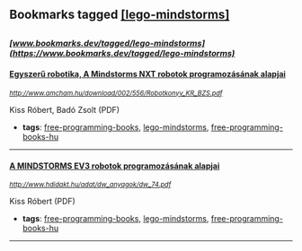 ## Bookmarks tagged [[lego-mindstorms]](https://www.bookmarks.dev/search?q=[lego-mindstorms])

_<sup><sup>[www.bookmarks.dev/tagged/lego-mindstorms](https://www.bookmarks.dev/tagged/lego-mindstorms)</sup></sup>_
---
#### [Egyszerű robotika, A Mindstorms NXT robotok programozásának alapjai](http://www.amcham.hu/download/002/556/Robotkonyv_KR_BZS.pdf)
_<sup>http://www.amcham.hu/download/002/556/Robotkonyv_KR_BZS.pdf</sup>_

Kiss Róbert, Badó Zsolt (PDF)
* **tags**: [free-programming-books](../tagged/free-programming-books.md), [lego-mindstorms](../tagged/lego-mindstorms.md), [free-programming-books-hu](../tagged/free-programming-books-hu.md)
---
#### [A MINDSTORMS EV3 robotok programozásának alapjai](http://www.hdidakt.hu/adat/dw_anyagok/dw_74.pdf)
_<sup>http://www.hdidakt.hu/adat/dw_anyagok/dw_74.pdf</sup>_

Kiss Róbert (PDF)
* **tags**: [free-programming-books](../tagged/free-programming-books.md), [lego-mindstorms](../tagged/lego-mindstorms.md), [free-programming-books-hu](../tagged/free-programming-books-hu.md)
---
